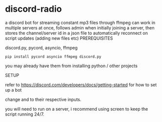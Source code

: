 # discord-radio
a discord bot for streaming constant mp3 files through ffmpeg
can work in multiple servers at once, follows admin when initially joining a server, then stores 
the channel/server id in a json file to automatically reconnect on script updates (adding new files etc)
PREREQUISITES

discord.py, pycord, asyncio, ffmpeg 

```
pip install pycord asyncio ffmpeg discord.py
```

you may already have them from installing python / other projects 

SETUP

refer to https://discord.com/developers/docs/getting-started for how to set up a bot

change <AUDIO1> and <YOUR TOKEN ID> to their respective inputs.

you will need to run on a server, i recommend using screen to keep the script running 24/7.
